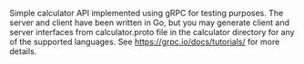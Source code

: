 Simple calculator API implemented using gRPC for testing purposes. The server
and client have been written in Go, but you may generate client and server
interfaces from calculator.proto file in the calculator directory for any of the supported languages. See https://grpc.io/docs/tutorials/ for more details.
